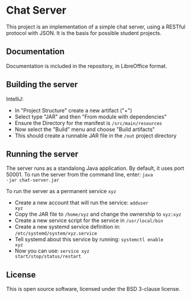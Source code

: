 # Chat Server

This project is an implementation of a simple chat server, using a RESTful protocol with JSON. It is the basis for possible student projects.

## Documentation

Documentation is included in the repository, in LibreOffice format.

## Building the server

IntelliJ:
- In "Project Structure" create a new artifact ("+")
- Select type "JAR" and then "From module with dependencies"
- Ensure the Directory for the manifest is <code>/src/main/resources</code>
- Now select the "Build" menu and choose "Build artifacts"
- This should create a runnable JAR file in the <code>/out</code> project directory

## Running the server

The server runs as a standalong Java application. By default, it uses port 50001.
To run the server from the command line, enter: <code>java -jar chat-server.jar</code>

To run the server as a permanent service <code>xyz</code>
- Create a new account that will run the service: <code>adduser xyz</code>
- Copy the JAR file to <code>/home/xyz</code> and change the ownership to <code>xyz:xyz</code>
- Create a new service script for the service in <code>/usr/local/bin</code>
- Create a new systemd service definition in: <code>/etc/systemd/system/xyz.service</code>
- Tell systemd about this service by running: <code>systemctl enable xyz</code>
- Now you can use: <code>service xyz start/stop/status/restart</code>

## License

This is open source software, licensed under the BSD 3-clause license.
